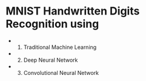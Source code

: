 # MNIST Handwritten Digits Recognition using

- 1. Traditional Machine Learning
- 2. Deep Neural Network
- 3. Convolutional Neural Network
